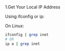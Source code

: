 1.Get Your Local IP Address

Using ifconfig or ip:

On Linux:	

```bash
ifconfig | grep inet
# OR
ip a | grep inet
```
